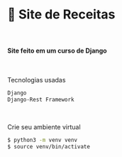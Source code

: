 # 📂 Site de Receitas

<br>

#### Site feito em um curso de Django


<br>

Tecnologias usadas
```bash
Django
Django-Rest Framework
```

<br>

Crie seu ambiente virtual
```bash
$ python3 -m venv venv
$ source venv/bin/activate
```

##
